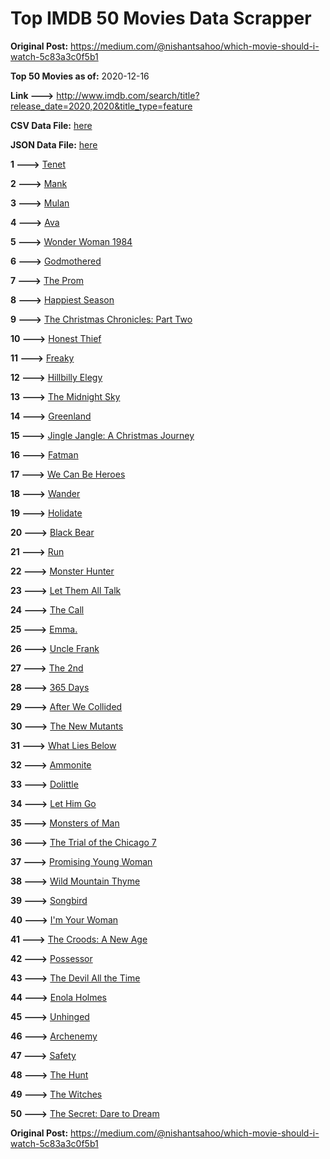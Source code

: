 # Top IMDB 50 Movies Data Scrapper

**Original Post:** https://medium.com/@nishantsahoo/which-movie-should-i-watch-5c83a3c0f5b1

**Top 50 Movies as of:** 2020-12-16

**Link --->** http://www.imdb.com/search/title?release_date=2020,2020&title_type=feature

**CSV Data File:** [here](/Data/data.csv)

**JSON Data File:** [here](/Data/data.json)

**1 --->** [Tenet](https://www.imdb.com/title/tt6723592/?ref_=adv_li_tt)

**2 --->** [Mank](https://www.imdb.com/title/tt10618286/?ref_=adv_li_tt)

**3 --->** [Mulan](https://www.imdb.com/title/tt4566758/?ref_=adv_li_tt)

**4 --->** [Ava](https://www.imdb.com/title/tt8784956/?ref_=adv_li_tt)

**5 --->** [Wonder Woman 1984](https://www.imdb.com/title/tt7126948/?ref_=adv_li_tt)

**6 --->** [Godmothered](https://www.imdb.com/title/tt11681250/?ref_=adv_li_tt)

**7 --->** [The Prom](https://www.imdb.com/title/tt10161886/?ref_=adv_li_tt)

**8 --->** [Happiest Season](https://www.imdb.com/title/tt8522006/?ref_=adv_li_tt)

**9 --->** [The Christmas Chronicles: Part Two](https://www.imdb.com/title/tt11057644/?ref_=adv_li_tt)

**10 --->** [Honest Thief](https://www.imdb.com/title/tt1838556/?ref_=adv_li_tt)

**11 --->** [Freaky](https://www.imdb.com/title/tt10919380/?ref_=adv_li_tt)

**12 --->** [Hillbilly Elegy](https://www.imdb.com/title/tt6772802/?ref_=adv_li_tt)

**13 --->** [The Midnight Sky](https://www.imdb.com/title/tt10539608/?ref_=adv_li_tt)

**14 --->** [Greenland](https://www.imdb.com/title/tt7737786/?ref_=adv_li_tt)

**15 --->** [Jingle Jangle: A Christmas Journey](https://www.imdb.com/title/tt7736496/?ref_=adv_li_tt)

**16 --->** [Fatman](https://www.imdb.com/title/tt10310140/?ref_=adv_li_tt)

**17 --->** [We Can Be Heroes](https://www.imdb.com/title/tt10600398/?ref_=adv_li_tt)

**18 --->** [Wander](https://www.imdb.com/title/tt9689696/?ref_=adv_li_tt)

**19 --->** [Holidate](https://www.imdb.com/title/tt9866072/?ref_=adv_li_tt)

**20 --->** [Black Bear](https://www.imdb.com/title/tt9601220/?ref_=adv_li_tt)

**21 --->** [Run](https://www.imdb.com/title/tt8633478/?ref_=adv_li_tt)

**22 --->** [Monster Hunter](https://www.imdb.com/title/tt6475714/?ref_=adv_li_tt)

**23 --->** [Let Them All Talk](https://www.imdb.com/title/tt10808832/?ref_=adv_li_tt)

**24 --->** [The Call](https://www.imdb.com/title/tt10530176/?ref_=adv_li_tt)

**25 --->** [Emma.](https://www.imdb.com/title/tt9214832/?ref_=adv_li_tt)

**26 --->** [Uncle Frank](https://www.imdb.com/title/tt11327514/?ref_=adv_li_tt)

**27 --->** [The 2nd](https://www.imdb.com/title/tt11697484/?ref_=adv_li_tt)

**28 --->** [365 Days](https://www.imdb.com/title/tt10886166/?ref_=adv_li_tt)

**29 --->** [After We Collided](https://www.imdb.com/title/tt10362466/?ref_=adv_li_tt)

**30 --->** [The New Mutants](https://www.imdb.com/title/tt4682266/?ref_=adv_li_tt)

**31 --->** [What Lies Below](https://www.imdb.com/title/tt9264728/?ref_=adv_li_tt)

**32 --->** [Ammonite](https://www.imdb.com/title/tt7983894/?ref_=adv_li_tt)

**33 --->** [Dolittle](https://www.imdb.com/title/tt6673612/?ref_=adv_li_tt)

**34 --->** [Let Him Go](https://www.imdb.com/title/tt9340860/?ref_=adv_li_tt)

**35 --->** [Monsters of Man](https://www.imdb.com/title/tt6456326/?ref_=adv_li_tt)

**36 --->** [The Trial of the Chicago 7](https://www.imdb.com/title/tt1070874/?ref_=adv_li_tt)

**37 --->** [Promising Young Woman](https://www.imdb.com/title/tt9620292/?ref_=adv_li_tt)

**38 --->** [Wild Mountain Thyme](https://www.imdb.com/title/tt6842770/?ref_=adv_li_tt)

**39 --->** [Songbird](https://www.imdb.com/title/tt12592252/?ref_=adv_li_tt)

**40 --->** [I'm Your Woman](https://www.imdb.com/title/tt10243992/?ref_=adv_li_tt)

**41 --->** [The Croods: A New Age](https://www.imdb.com/title/tt2850386/?ref_=adv_li_tt)

**42 --->** [Possessor](https://www.imdb.com/title/tt5918982/?ref_=adv_li_tt)

**43 --->** [The Devil All the Time](https://www.imdb.com/title/tt7395114/?ref_=adv_li_tt)

**44 --->** [Enola Holmes](https://www.imdb.com/title/tt7846844/?ref_=adv_li_tt)

**45 --->** [Unhinged](https://www.imdb.com/title/tt10059518/?ref_=adv_li_tt)

**46 --->** [Archenemy](https://www.imdb.com/title/tt11274100/?ref_=adv_li_tt)

**47 --->** [Safety](https://www.imdb.com/title/tt10649016/?ref_=adv_li_tt)

**48 --->** [The Hunt](https://www.imdb.com/title/tt8244784/?ref_=adv_li_tt)

**49 --->** [The Witches](https://www.imdb.com/title/tt0805647/?ref_=adv_li_tt)

**50 --->** [The Secret: Dare to Dream](https://www.imdb.com/title/tt4411584/?ref_=adv_li_tt)

**Original Post:** https://medium.com/@nishantsahoo/which-movie-should-i-watch-5c83a3c0f5b1
